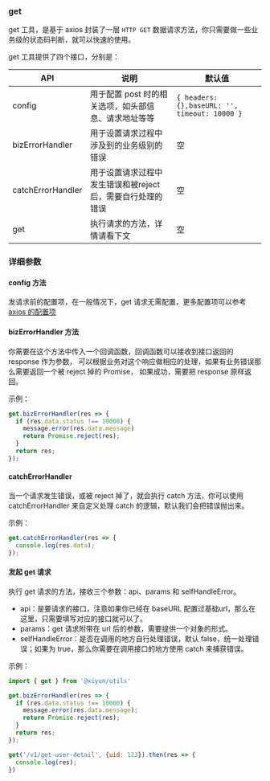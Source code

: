 
### get 

get 工具，是基于 axios 封装了一层 `HTTP GET` 数据请求方法，你只需要做一些业务级的状态码判断，就可以快速的使用。

get 工具提供了四个接口，分别是：

| API | 说明 | 默认值 |
|---|---|---|
|config|用于配置 post 时的相关选项，如头部信息、请求地址等等|`{ headers: {},baseURL: '', timeout: 10000 }`|
|bizErrorHandler|用于设置请求过程中涉及到的业务级别的错误 |空|
|catchErrorHandler|用于设置请求过程中发生错误和被reject后，需要自行处理的错误|空|
|get|执行请求的方法，详情请看下文 |空|

### 详细参数

#### config 方法
发请求前的配置项，在一般情况下，get 请求无需配置，更多配置项可以参考 [axios 的配置项](https://github.com/axios/axios#request-config)

#### bizErrorHandler 方法

你需要在这个方法中传入一个回调函数，回调函数可以接收到接口返回的 response 作为参数，
可以根据业务对这个响应做相应的处理，如果有业务错误那么需要返回一个被 reject 掉的 Promise，
如果成功，需要把 response 原样返回。

示例：
```js
get.bizErrorHandler(res => {
  if (res.data.status !== 10000) {
    message.error(res.data.message)
    return Promise.reject(res);
  }
  return res;
});
```

#### catchErrorHandler

当一个请求发生错误，或被 reject 掉了，就会执行 catch 方法，你可以使用 catchErrorHandler 
来自定义处理 catch 的逻辑，默认我们会把错误抛出来。

示例：
```js
get.catchErrorHandler(res => {
  console.log(res.data);
});
```

#### 发起 get 请求

执行 get 请求的方法，接收三个参数：api、params 和 selfHandleError。
- api：是要请求的接口，注意如果你已经在 baseURL 配置过基础url，那么在这里，只需要填写对应的接口就可以了。
- params：get 请求附带在 url 后的参数，需要提供一个对象的形式。
- selfHandleError：是否在调用的地方自行处理错误，默认 false，统一处理错误；如果为 true，那么你需要在调用接口的地方使用 catch 来捕获错误。

示例：
```js
import { get } from '@xiyun/utils'

get.bizErrorHandler(res => {
  if (res.data.status !== 10000) {
    message.error(res.data.message);
    return Promise.reject(res);
  }
  return res;
});

get('/v1/get-user-detail', {uid: 123}).then(res => {
  console.log(res);
})
```
